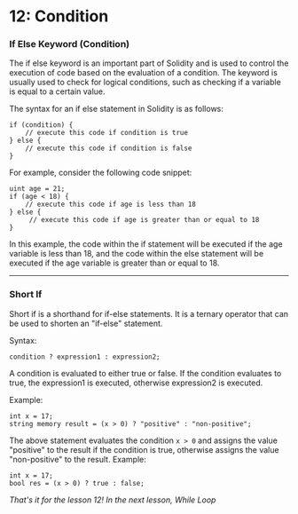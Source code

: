 # 12: Condition

### If Else Keyword (Condition)

The if else keyword is an important part of Solidity and is used to control the execution of code based on the evaluation of a condition. The keyword is usually used to check for logical conditions, such as checking if a variable is equal to a certain value.

The syntax for an if else statement in Solidity is as follows:

```
if (condition) {    
    // execute this code if condition is true
} else {    
    // execute this code if condition is false
}
```

For example, consider the following code snippet:

```
uint age = 21;
if (age < 18) {    
    // execute this code if age is less than 18
} else {   
     // execute this code if age is greater than or equal to 18
}
```

In this example, the code within the if statement will be executed if the age variable is less than 18, and the code within the else statement will be executed if the age variable is greater than or equal to 18.

***

### Short If

Short if is a shorthand for if-else statements. It is a ternary operator that can be used to shorten an "if-else" statement.

Syntax:

```
condition ? expression1 : expression2;
```

A condition is evaluated to either true or false. If the condition evaluates to true, the expression1 is executed, otherwise expression2 is executed.

Example:

```
int x = 17;
string memory result = (x > 0) ? "positive" : "non-positive";
```

The above statement evaluates the condition `x > 0` and assigns the value "positive" to the result if the condition is true, otherwise assigns the value "non-positive" to the result. Example:

```
int x = 17;
bool res = (x > 0) ? true : false;
```

_That's it for the lesson 12! In the next lesson, While Loop_
